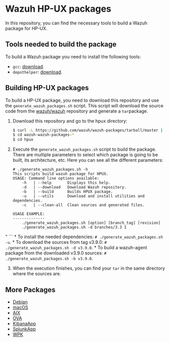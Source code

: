Wazuh HP-UX packages
==================

In this repository, you can find the necessary tools to build a Wazuh package for HP-UX.

## Tools needed to build the package

To build a Wazuh package you need to install the following tools:
  - `gcc`: [download](http://hpux.connect.org.uk/hppd/cgi-bin/search?term=gcc&Search=Search).
  - `depothelper`: [download](http://hpux.connect.org.uk/hppd/hpux/Sysadmin/depothelper-2.20/).



## Building HP-UX packages

To build a HP-UX package, you need to download this repository and use the `generate_wazuh_packages.sh` script. This script will download the source code from the [wazuh/wazuh](https://github.com/wazuh/wazuh) repository and generate a `tar`package.

1. Download this repository and go to the hpux directory:
    ```bash
    $ curl -L https://github.com/wazuh/wazuh-packages/tarball/master | tar zx 
    $ cd wazuh-wazuh-packages-*
    $ cd hpux
    ```

2. Execute the `generate_wazuh_packages.sh` script to build the package. There are multiple parameters to select which package is going to be built, its architecture, etc. Here you can see all the different parameters:
    ```shellsession
    # ./generate_wazuh_packages.sh -h
    This scripts build wazuh package for HPUX.
    USAGE: Command line options available:
        -h   | --help       Displays this help.
        -d   | --download   Download Wazuh repository.
        -b   | --build      Builds HPUX package.
        -u   | --utils      Download and install utilities and dependencies.
        -c   | --clean-all  Clean sources and generated files.

    USAGE EXAMPLE:
    --------------
        ./generate_wazuh_packages.sh [option] [branch_tag] [revision]
        ./generate_wazuh_packages.sh -d branches/3.3 1
  "
    ```
    * To install the needed dependencies:
        `# ./generate_wazuh_packages.sh -u`.
    * To download the sources from tag v3.9.0:
        `# ./generate_wazuh_packages.sh -d v3.9.0`.
    * To build a wazuh-agent package from the downloaded v3.9.0 sources:
        `# ./generate_wazuh_packages.sh -b v3.9.0`.

3. When the execution finishes, you can find your `tar` in the same directory where the sources are.

## More Packages

- [Debian](/debs/README.md)
- [macOS](/macos/README.md)
- [AIX](/aix/README.md)
- [OVA](/ova/README.md)
- [KibanaApp](/wazuhapp/README.md)
- [SplunkApp](/splunkapp/README.md)
- [WPK](/wpk/README.md)
